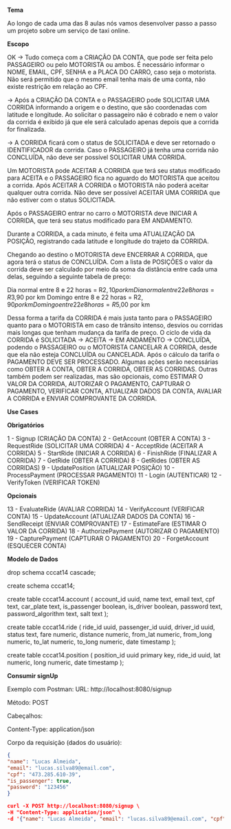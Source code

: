 **Tema**

Ao longo de cada uma das 8 aulas nós vamos desenvolver passo a passo um projeto sobre um serviço de taxi online.

**Escopo**

OK -> Tudo começa com a CRIAÇÃO DA CONTA, que pode ser feita pelo PASSAGEIRO ou pelo MOTORISTA ou ambos. É necessário informar o NOME, EMAIL, CPF, SENHA e a PLACA DO CARRO, caso seja o motorista. Não será permitido que o mesmo email tenha mais de uma conta, não existe restrição em relação ao CPF.

 -> Após a CRIAÇÃO DA CONTA e o PASSAGEIRO pode SOLICITAR UMA CORRIDA informando a origem e o destino, que são coordenadas com latitude e longitude. Ao solicitar o passageiro não é cobrado e nem o valor da corrida é exibido já que ele será calculado apenas depois que a corrida for finalizada.

 -> A CORRIDA ficará com o status de SOLICITADA e deve ser retornado o IDENTIFICADOR da corrida. Caso o PASSAGEIRO já tenha uma corrida não CONCLUÍDA, não deve ser possível SOLICITAR UMA CORRIDA.

Um MOTORISTA pode ACEITAR A CORRIDA que terá seu status modificado para ACEITA e o PASSAGEIRO fica no aguardo do MOTORISTA que aceitou a corrida. Após ACEITAR A CORRIDA o MOTORISTA não poderá aceitar qualquer outra corrida. Não deve ser possível ACEITAR UMA CORRIDA que não estiver com o status SOLICITADA.

Após o PASSAGEIRO entrar no carro o MOTORISTA deve INICIAR A CORRIDA, que terá seu status modificado para EM ANDAMENTO.

Durante a CORRIDA, a cada minuto, é feita uma ATUALIZAÇÃO DA POSIÇÃO, registrando cada latitude e longitude do trajeto da CORRIDA.

Chegando ao destino o MOTORISTA deve ENCERRAR A CORRIDA, que agora terá o status de CONCLUÍDA. Com a lista de POSIÇÕES o valor da corrida deve ser calculado por meio da soma da distância entre cada uma delas, seguindo a seguinte tabela de preço:

Dia normal entre 8 e 22 horas = R$2,10 por km
Dia normal entre 22 e 8 horas = R$3,90 por km
Domingo entre 8 e 22 horas = R$2,90 por km
Domingo entre 22 e 8 horas = R$5,00 por km

Dessa forma a tarifa da CORRIDA é mais justa tanto para o PASSAGEIRO quanto para o MOTORISTA em caso de trânsito intenso, desvios ou corridas mais longas que tenham mudança da tarifa de preço.
O ciclo de vida da CORRIDA é SOLICITADA -> ACEITA -> EM ANDAMENTO -> CONCLUÍDA, podendo o PASSAGEIRO ou o MOTORISTA CANCELAR A CORRIDA, desde que ela não esteja CONCLUÍDA ou CANCELADA.
Após o cálculo da tarifa o PAGAMENTO DEVE SER PROCESSADO.
Algumas ações serão necessárias como OBTER A CONTA, OBTER A CORRIDA, OBTER AS CORRIDAS. Outras também podem ser realizadas, mas são opcionais, como ESTIMAR O VALOR DA CORRIDA, AUTORIZAR O PAGAMENTO, CAPTURAR O PAGAMENTO, VERIFICAR CONTA, ATUALIZAR DADOS DA CONTA, AVALIAR A CORRIDA e ENVIAR COMPROVANTE DA CORRIDA.

**Use Cases**

**Obrigatórios**

1 - Signup (CRIAÇÃO DA CONTA)
2 - GetAccount (OBTER A CONTA)
3 - RequestRide (SOLICITAR UMA CORRIDA)
4 - AcceptRide (ACEITAR A CORRIDA)
5 - StartRide (INICIAR A CORRIDA)
6 - FinishRide (FINALIZAR A CORRIDA)
7 - GetRide (OBTER A CORRIDA)
8 - GetRides (OBTER AS CORRIDAS)
9 - UpdatePosition (ATUALIZAR POSIÇÃO)
10 - ProcessPayment (PROCESSAR PAGAMENTO)
11 - Login (AUTENTICAR)
12 - VerifyToken (VERIFICAR TOKEN)


**Opcionais**

13 - EvaluateRide (AVALIAR CORRIDA)
14 - VerifyAccount (VERIFICAR CONTA)
15 - UpdateAccount (ATUALIZAR DADOS DA CONTA)
16 - SendReceipt (ENVIAR COMPROVANTE)
17 - EstimateFare (ESTIMAR O VALOR DA CORRIDA)
18 - AuthorizePayment (AUTORIZAR O PAGAMENTO)
19 - CapturePayment (CAPTURAR O PAGAMENTO)
20 - ForgetAccount (ESQUECER CONTA)


**Modelo de Dados**

drop schema cccat14 cascade;

create schema cccat14;

create table cccat14.account (
account_id uuid,
name text,
email text,
cpf text,
car_plate text,
is_passenger boolean,
is_driver boolean,
password text,
password_algorithm text,
salt text
);

create table cccat14.ride (
ride_id uuid,
passenger_id uuid,
driver_id uuid,
status text,
fare numeric,
distance numeric,
from_lat numeric,
from_long numeric,
to_lat numeric,
to_long numeric,
date timestamp
);

create table cccat14.position (
position_id uuid primary key,
ride_id uuid,
lat numeric,
long numeric,
date timestamp
);

**Consumir signUp**

Exemplo com Postman:
URL: http://localhost:8080/signup

Método: POST

Cabeçalhos:

Content-Type: application/json

Corpo da requisição (dados do usuário):

```json
{
"name": "Lucas Almeida",
"email": "lucas.silva89@email.com",
"cpf": "473.285.610-39",
"is_passenger": true,
"password": "123456"
}
```

```json
curl -X POST http://localhost:8080/signup \
-H "Content-Type: application/json" \
-d '{"name": "Lucas Almeida", "email": "lucas.silva89@email.com", "cpf": "473.285.610-39", "is_passenger": true, "password": "123456"}'
```